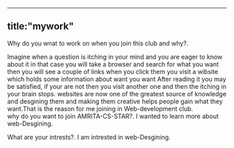 --------
title:"mywork"
--------
Why do you wnat to work on when you join this club and why?.

Imagine when a question is itching in your mind and you are eager to know about it 
in that case you will take a browser and search for what you want then you will see
a couple of links when you click them you visit a wibsite which holds some information about want you want
After reading it you may be satisfied, if your are not then you visit another one and then the itching in your brain stops.
websites are now one of the greatest source of knowledge and desgining them and making them creative helps people gain what they 
want.That is the reason for me joining in Web-development club.
<br>
why do you want to join AMRITA-CS-STAR?.
I wanted to learn more about web-Desgining.
<br>

What are your intrests?.
I am intrested in web-Desgining.
